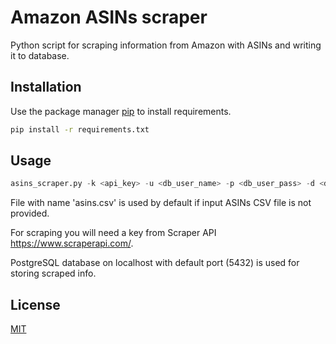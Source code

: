 # Amazon ASINs scraper

Python script for scraping information from Amazon with ASINs and writing it to database.

## Installation

Use the package manager [pip](https://pip.pypa.io/en/stable/) to install requirements.

```bash
pip install -r requirements.txt
```

## Usage

```python
asins_scraper.py -k <api_key> -u <db_user_name> -p <db_user_pass> -d <db_name> [-i <csv_file>]
```


File with name 'asins.csv' is used by default if input ASINs CSV file is not provided.

For scraping you will need a key from Scraper API https://www.scraperapi.com/.

PostgreSQL database on localhost with default port (5432) is used for storing scraped info.

## License
[MIT](https://choosealicense.com/licenses/mit/)